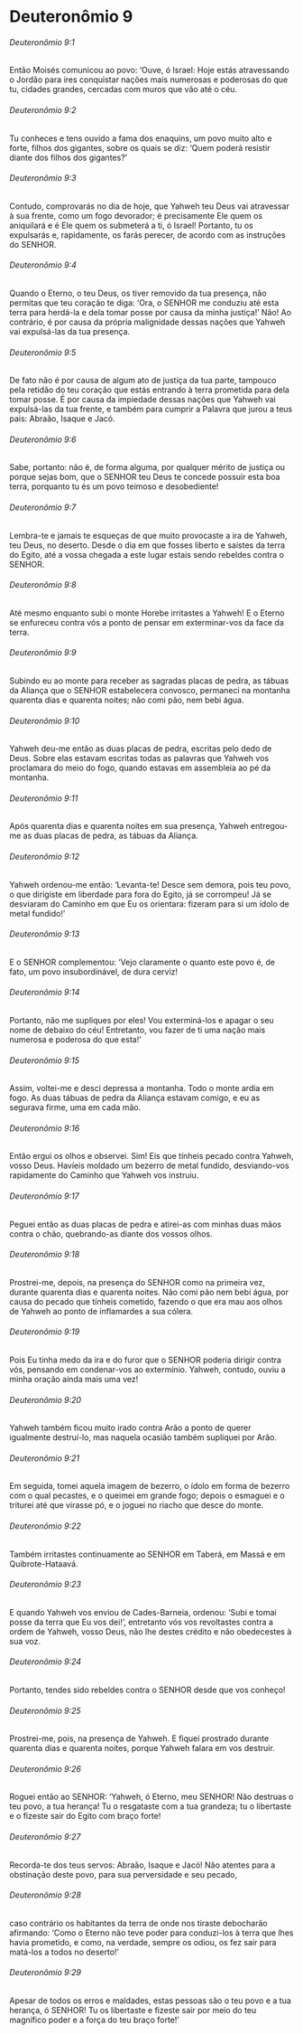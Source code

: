 # Deuteronômio 9

###### Deuteronômio 9:1

Então Moisés comunicou ao povo: ‘Ouve, ó Israel: Hoje estás atravessando o Jordão para ires conquistar nações mais numerosas e poderosas do que tu, cidades grandes, cercadas com muros que vão até o céu.

###### Deuteronômio 9:2

Tu conheces e tens ouvido a fama dos enaquins, um povo muito alto e forte, filhos dos gigantes, sobre os quais se diz: ‘Quem poderá resistir diante dos filhos dos gigantes?’

###### Deuteronômio 9:3

Contudo, comprovarás no dia de hoje, que Yahweh teu Deus vai atravessar à sua frente, como um fogo devorador; é precisamente Ele quem os aniquilará e é Ele quem os submeterá a ti, ó Israel! Portanto, tu os expulsarás e, rapidamente, os farás perecer, de acordo com as instruções do SENHOR.

###### Deuteronômio 9:4

Quando o Eterno, o teu Deus, os tiver removido da tua presença, não permitas que teu coração te diga: ‘Ora, o SENHOR me conduziu até esta terra para herdá-la e dela tomar posse por causa da minha justiça!’ Não! Ao contrário, é por causa da própria malignidade dessas nações que Yahweh vai expulsá-las da tua presença.

###### Deuteronômio 9:5

De fato não é por causa de algum ato de justiça da tua parte, tampouco pela retidão do teu coração que estás entrando à terra prometida para dela tomar posse. É por causa da impiedade dessas nações que Yahweh vai expulsá-las da tua frente, e também para cumprir a Palavra que jurou a teus pais: Abraão, Isaque e Jacó.

###### Deuteronômio 9:6

Sabe, portanto: não é, de forma alguma, por qualquer mérito de justiça ou porque sejas bom, que o SENHOR teu Deus te concede possuir esta boa terra, porquanto tu és um povo teimoso e desobediente!

###### Deuteronômio 9:7

Lembra-te e jamais te esqueças de que muito provocaste a ira de Yahweh, teu Deus, no deserto. Desde o dia em que fosses liberto e saístes da terra do Egito, até a vossa chegada a este lugar estais sendo rebeldes contra o SENHOR.

###### Deuteronômio 9:8

Até mesmo enquanto subi o monte Horebe irritastes a Yahweh! E o Eterno se enfureceu contra vós a ponto de pensar em exterminar-vos da face da terra.

###### Deuteronômio 9:9

Subindo eu ao monte para receber as sagradas placas de pedra, as tábuas da Aliança que o SENHOR estabelecera convosco, permaneci na montanha quarenta dias e quarenta noites; não comi pão, nem bebi água.

###### Deuteronômio 9:10

Yahweh deu-me então as duas placas de pedra, escritas pelo dedo de Deus. Sobre elas estavam escritas todas as palavras que Yahweh vos proclamara do meio do fogo, quando estavas em assembleia ao pé da montanha.

###### Deuteronômio 9:11

Após quarenta dias e quarenta noites em sua presença, Yahweh entregou-me as duas placas de pedra, as tábuas da Aliança.

###### Deuteronômio 9:12

Yahweh ordenou-me então: ‘Levanta-te! Desce sem demora, pois teu povo, o que dirigiste em liberdade para fora do Egito, já se corrompeu! Já se desviaram do Caminho em que Eu os orientara: fizeram para si um ídolo de metal fundido!’

###### Deuteronômio 9:13

E o SENHOR complementou: ‘Vejo claramente o quanto este povo é, de fato, um povo insubordinável, de dura cerviz!

###### Deuteronômio 9:14

Portanto, não me supliques por eles! Vou exterminá-los e apagar o seu nome de debaixo do céu! Entretanto, vou fazer de ti uma nação mais numerosa e poderosa do que esta!’

###### Deuteronômio 9:15

Assim, voltei-me e desci depressa a montanha. Todo o monte ardia em fogo. As duas tábuas de pedra da Aliança estavam comigo, e eu as segurava firme, uma em cada mão.

###### Deuteronômio 9:16

Então ergui os olhos e observei. Sim! Eis que tínheis pecado contra Yahweh, vosso Deus. Havíeis moldado um bezerro de metal fundido, desviando-vos rapidamente do Caminho que Yahweh vos instruiu.

###### Deuteronômio 9:17

Peguei então as duas placas de pedra e atirei-as com minhas duas mãos contra o chão, quebrando-as diante dos vossos olhos.

###### Deuteronômio 9:18

Prostrei-me, depois, na presença do SENHOR como na primeira vez, durante quarenta dias e quarenta noites. Não comi pão nem bebi água, por causa do pecado que tínheis cometido, fazendo o que era mau aos olhos de Yahweh ao ponto de inflamardes a sua cólera.

###### Deuteronômio 9:19

Pois Eu tinha medo da ira e do furor que o SENHOR poderia dirigir contra vós, pensando em condenar-vos ao extermínio. Yahweh, contudo, ouviu a minha oração ainda mais uma vez!

###### Deuteronômio 9:20

Yahweh também ficou muito irado contra Arão a ponto de querer igualmente destruí-lo, mas naquela ocasião também supliquei por Arão.

###### Deuteronômio 9:21

Em seguida, tomei aquela imagem de bezerro, o ídolo em forma de bezerro com o qual pecastes, e o queimei em grande fogo; depois o esmaguei e o triturei até que virasse pó, e o joguei no riacho que desce do monte.

###### Deuteronômio 9:22

Também irritastes continuamente ao SENHOR em Taberá, em Massá e em Quibrote-Hataavá.

###### Deuteronômio 9:23

E quando Yahweh vos enviou de Cades-Barneia, ordenou: ‘Subi e tomai posse da terra que Eu vos dei!’, entretanto vós vos revoltastes contra a ordem de Yahweh, vosso Deus, não lhe destes crédito e não obedecestes à sua voz.

###### Deuteronômio 9:24

Portanto, tendes sido rebeldes contra o SENHOR desde que vos conheço!

###### Deuteronômio 9:25

Prostrei-me, pois, na presença de Yahweh. E fiquei prostrado durante quarenta dias e quarenta noites, porque Yahweh falara em vos destruir.

###### Deuteronômio 9:26

Roguei então ao SENHOR: ‘Yahweh, ó Eterno, meu SENHOR! Não destruas o teu povo, a tua herança! Tu o resgataste com a tua grandeza; tu o libertaste e o fizeste sair do Egito com braço forte!

###### Deuteronômio 9:27

Recorda-te dos teus servos: Abraão, Isaque e Jacó! Não atentes para a obstinação deste povo, para sua perversidade e seu pecado,

###### Deuteronômio 9:28

caso contrário os habitantes da terra de onde nos tiraste debocharão afirmando: ‘Como o Eterno não teve poder para conduzi-los à terra que lhes havia prometido, e como, na verdade, sempre os odiou, os fez sair para matá-los a todos no deserto!’

###### Deuteronômio 9:29

Apesar de todos os erros e maldades, estas pessoas são o teu povo e a tua herança, ó SENHOR! Tu os libertaste e fizeste sair por meio do teu magnífico poder e a força do teu braço forte!’

